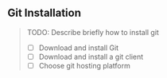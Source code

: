 ## Git Installation

> TODO: Describe briefly how to install git
>
> - [ ] Download and install Git
> - [ ] Download and install a git client
> - [ ] Choose git hosting platform
